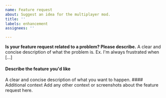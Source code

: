 ```yaml
---
name: Feature request
about: Suggest an idea for the multiplayer mod.
title: ''
labels: enhancement
assignees: ''

---
```


**Is your feature request related to a problem? Please describe.**
A clear and concise description of what the problem is. Ex. I'm always frustrated when [...]

#### Describe the feature you'd like

<!-- Make sure to check if its not already on a project board: https://github.com/cal3432/software-inc-multiplayer/projects --!>
A clear and concise description of what you want to happen.

#### Additional context

Add any other context or screenshots about the feature request here.
